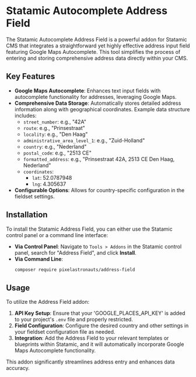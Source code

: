 # Statamic Autocomplete Address Field

The Statamic Autocomplete Address Field is a powerful addon for Statamic CMS that integrates a straightforward yet highly effective address input field featuring Google Maps Autocomplete. This tool simplifies the process of entering and storing comprehensive address data directly within your CMS.

## Key Features

- **Google Maps Autocomplete**: Enhances text input fields with autocomplete functionality for addresses, leveraging Google Maps.
- **Comprehensive Data Storage**: Automatically stores detailed address information along with geographical coordinates. Example data structure includes:
  - `street_number`: e.g., "42A"
  - `route`: e.g., "Prinsestraat"
  - `locality`: e.g., "Den Haag"
  - `administrative_area_level_1`: e.g., "Zuid-Holland"
  - `country`: e.g., "Nederland"
  - `postal_code`: e.g., "2513 CE"
  - `formatted_address`: e.g., "Prinsestraat 42A, 2513 CE Den Haag, Nederland"
  - `coordinates`:
    - `lat`: 52.0787948
    - `lng`: 4.305637
- **Configurable Options**: Allows for country-specific configuration in the fieldset settings.

## Installation

To install the Statamic Address Field, you can either use the Statamic control panel or a command line interface:

- **Via Control Panel**: Navigate to `Tools > Addons` in the Statamic control panel, search for "Address Field", and click **Install**.
- **Via Command Line**:
  ```bash
  composer require pixelastronauts/address-field
  ```

## Usage

To utilize the Address Field addon:

1. **API Key Setup**: Ensure that your 'GOOGLE_PLACES_API_KEY' is added to your project's `.env` file and properly restricted.
2. **Field Configuration**: Configure the desired country and other settings in your fieldset configuration file as needed.
3. **Integration**: Add the Address Field to your relevant templates or blueprints within Statamic, and it will automatically incorporate Google Maps Autocomplete functionality.

This addon significantly streamlines address entry and enhances data accuracy.
